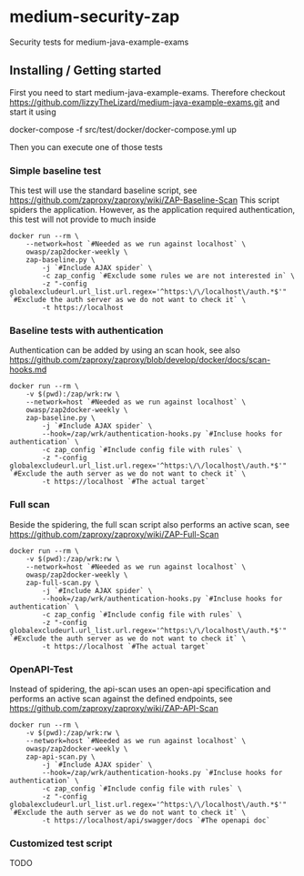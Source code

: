 # medium-security-zap 
Security tests for medium-java-example-exams

## Installing / Getting started
First you need to start medium-java-example-exams. Therefore checkout
https://github.com/lizzyTheLizard/medium-java-example-exams.git and start
it using

docker-compose -f src/test/docker/docker-compose.yml up

Then you can execute one of those tests

### Simple baseline test
This test will use the standard baseline script, see https://github.com/zaproxy/zaproxy/wiki/ZAP-Baseline-Scan
This script spiders the application. However, as the application required authentication,
this test will not provide to much inside

```
docker run --rm \
	--network=host `#Needed as we run against localhost` \
	owasp/zap2docker-weekly \
	zap-baseline.py \
		-j `#Include AJAX spider` \
		-c zap_config `#Exclude some rules we are not interested in` \
		-z "-config globalexcludeurl.url_list.url.regex='^https:\/\/localhost\/auth.*$'" `#Exclude the auth server as we do not want to check it` \
		-t https://localhost
```
### Baseline tests with authentication
Authentication can be added by using an scan hook,
see also https://github.com/zaproxy/zaproxy/blob/develop/docker/docs/scan-hooks.md

```
docker run --rm \
	-v $(pwd):/zap/wrk:rw \
	--network=host `#Needed as we run against localhost` \
	owasp/zap2docker-weekly \
	zap-baseline.py \
		-j `#Include AJAX spider` \
		--hook=/zap/wrk/authentication-hooks.py `#Incluse hooks for authentication` \
		-c zap_config `#Include config file with rules` \
		-z "-config globalexcludeurl.url_list.url.regex='^https:\/\/localhost\/auth.*$'" `#Exclude the auth server as we do not want to check it` \
		-t https://localhost `#The actual target`
```

### Full scan
Beside the spidering, the full scan script also performs an active scan,
see https://github.com/zaproxy/zaproxy/wiki/ZAP-Full-Scan

```
docker run --rm \
	-v $(pwd):/zap/wrk:rw \
	--network=host `#Needed as we run against localhost` \
	owasp/zap2docker-weekly \
	zap-full-scan.py \
		-j `#Include AJAX spider` \
		--hook=/zap/wrk/authentication-hooks.py `#Incluse hooks for authentication` \
		-c zap_config `#Include config file with rules` \
		-z "-config globalexcludeurl.url_list.url.regex='^https:\/\/localhost\/auth.*$'" `#Exclude the auth server as we do not want to check it` \
		-t https://localhost `#The actual target`
```

### OpenAPI-Test
Instead of spidering, the api-scan uses an open-api specification and performs an active scan
against the defined endpoints,
see https://github.com/zaproxy/zaproxy/wiki/ZAP-API-Scan

```
docker run --rm \
	-v $(pwd):/zap/wrk:rw \
	--network=host `#Needed as we run against localhost` \
	owasp/zap2docker-weekly \
	zap-api-scan.py \
		-j `#Include AJAX spider` \
		--hook=/zap/wrk/authentication-hooks.py `#Incluse hooks for authentication` \
		-c zap_config `#Include config file with rules` \
		-z "-config globalexcludeurl.url_list.url.regex='^https:\/\/localhost\/auth.*$'" `#Exclude the auth server as we do not want to check it` \
		-t https://localhost/api/swagger/docs `#The openapi doc`
```
### Customized test script
TODO

